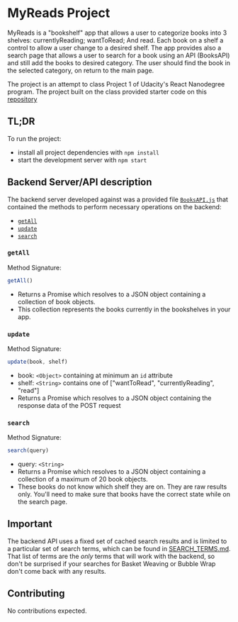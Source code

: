 # MyReads Project

MyReads is a "bookshelf" app that allows a user to categorize books into 3 shelves: currentlyReading; wantToRead; And read. Each book on a shelf a control to allow a user change to a desired shelf. The app provides also a search page that allows a user to search for a book using an API (BooksAPI) and still add the books to desired category. The user should find the book in the selected category, on return to the main page.

The project is an attempt to class Project 1 of Udacity's React Nanodegree program. The project built on the class provided starter code on this [repository](https://github.com/udacity/reactnd-project-myreads-starter)

## TL;DR

To run the project:

* install all project dependencies with `npm install`
* start the development server with `npm start`

## Backend Server/API description

The backend server developed against was a provided file [`BooksAPI.js`](src/BooksAPI.js) that contained the methods to perform necessary operations on the backend:

* [`getAll`](#getall)
* [`update`](#update)
* [`search`](#search)

### `getAll`

Method Signature:

```js
getAll()
```

* Returns a Promise which resolves to a JSON object containing a collection of book objects.
* This collection represents the books currently in the bookshelves in your app.

### `update`

Method Signature:

```js
update(book, shelf)
```

* book: `<Object>` containing at minimum an `id` attribute
* shelf: `<String>` contains one of ["wantToRead", "currentlyReading", "read"]  
* Returns a Promise which resolves to a JSON object containing the response data of the POST request

### `search`

Method Signature:

```js
search(query)
```

* query: `<String>`
* Returns a Promise which resolves to a JSON object containing a collection of a maximum of 20 book objects.
* These books do not know which shelf they are on. They are raw results only. You'll need to make sure that books have the correct state while on the search page.

## Important
The backend API uses a fixed set of cached search results and is limited to a particular set of search terms, which can be found in [SEARCH_TERMS.md](SEARCH_TERMS.md). That list of terms are the _only_ terms that will work with the backend, so don't be surprised if your searches for Basket Weaving or Bubble Wrap don't come back with any results.

## Contributing

No contributions expected.